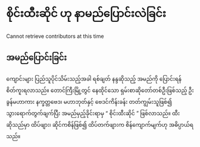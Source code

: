 # စိုင်းထီးဆိုင် ဟု နာမည်ပြောင်းလဲခြင်း

Cannot retrieve contributors at this time

## အမည်ပြောင်းခြင်း

ကျောင်းများ ပြည်သူပိုင်သိမ်းသည့်အခါ ရစ်ချတ် နန္ဒဆိုသည့် အမည်ကို ပြောင်းရန် စိတ်ကူးရလာသည်။ တောင်ကြီးမြို့တွင် နေထိုင်သော ရှမ်းစာဆိုတော်တစ်ဦးဖြစ်သည့် ဦးခွန်မဟာကား နက္ခတ္တဗေဒ၊ မဟာဘုတ်နှင့် ဗေဒင်ကိန်းခန်း တတ်ကျွမ်းသူဖြစ်၍ သွားရောက်တွက်ချက်ပြီး အမည်မှည့်ခိုင်းရာမှ “ စိုင်းထီးဆိုင် ” ဖြစ်လာသည်။ ထီးဆိုသည်မှာ ထိပ်ဖျား၊ ဆိုင်ကစိန်ဖြစ်၍ ထိပ်တက်ဖျားက စိန်ကျောက်မျက်ဟု အဓိပ္ပာယ်ရသည်။

